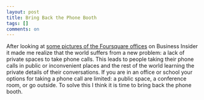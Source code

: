 ```yaml
---
layout: post
title: Bring Back the Phone Booth
tags: []
comments: on
---
```

After looking at <a href="http://www.businessinsider.com/foursquare-slideshow-2012-8#next-to-it-are-these-cool-british-style-phone-booths-23">some pictures of the Foursquare offices</a> on Business Insider it made me realize that the world suffers from a new problem: a lack of private spaces to take phone calls. This leads to people taking their phone calls in public or inconvenient places and the rest of the world learning the private details of their conversations. If you are in an office or school your options for taking a phone call are limited: a public space, a conference room, or go outside. To solve this I think it is time to bring back the phone booth.
